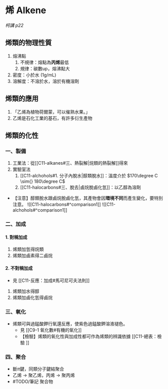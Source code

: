 # 烯 Alkene
*柯講 p22*
## 烯類的物理性質
1. 熔沸點
	1. 不規律：熔點為**丙烯**最低
	2. 規律：碳數up，熔沸點大
2. 密度：小於水 (1g/mL)
3. 溶解度：不溶於水，溶於有機溶劑
## 烯類的應用
1. 「乙烯為植物荷爾蒙，可以催熟水果。」
2. 乙烯是石化工業的基石，有許多衍生產物
## 烯類的化性
### 一、製備
1. 工業法：從[[C11-alkanes#三、熱裂解|烷類的熱裂解]]得來
2. 實驗室法
	1. [[C11-alchohols#1. 分子內脫水|醇類脫水]]：溫度介於 $170\degree C \sim{} 180\degree C$
	2. [[C11-halocarbons#三、脫去|鹵烷脫鹵化氫]]：以乙醇為溶劑
- 【注意】醇類脫水跟鹵烷脫鹵化氫，其產物會因**環境不同**而產生變化，要特別注意。
![[C11-halocarbons#^comparison1]]
![[C11-alchohols#^comparison1]]
### 二、加成
#### 1. 對稱加成
1. 烯類加氫得烷類
2. 烯類加鹵素得二鹵烷
#### 2. 不對稱加成
- 見 [[C11-反應：加成#馬可尼可夫法則]]
1. 烯類加水得醇
2. 烯類加鹵化氫得鹵烷
### 三、氧化
- 烯類可與過錳酸鉀行氧還反應，使紫色過錳酸鉀溶液褪色。
	- 見 [[C9-1 氧化數#有機的氧化]]
	- 【檢驗】烯類的氧化性與加成性都可作為烯類的辨識依據 [[C11-總表：檢驗 ]]
### 四、聚合
- 斷$\pi$鍵，同類分子鍵結聚合
- 乙烯 -> 聚乙烯，丙烯 -> 聚丙烯
- #TODO/筆記 聚合物